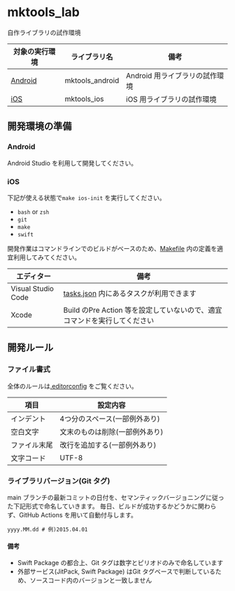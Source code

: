 # mktools_lab
自作ライブラリの試作環境

対象の実行環境 | ライブラリ名 | 備考
--- | --- | ---
[Android](./android) | mktools_android | Android 用ライブラリの試作環境
[iOS](./ios) | mktools_ios | iOS 用ライブラリの試作環境


## 開発環境の準備
### Android
Android Studio を利用して開発してください。

### iOS
下記が使える状態で```make ios-init``` を実行してください。

* ```bash``` or ```zsh```
* ```git```
* ```make```
* ```swift```

開発作業はコマンドラインでのビルドがベースのため、[Makefile](./Makefile) 内の定義を適宜利用してみてください。

エディター | 備考
--- | ---
Visual Studio Code | [tasks.json](./.vscode/tasks.json) 内にあるタスクが利用できます
Xcode | Build のPre Action 等を設定していないので、適宜コマンドを実行してください


## 開発ルール
### ファイル書式
全体のルールは[.editorconfig](./.editorconfig) をご覧ください。

項目 | 設定内容
--- | ---
インデント | 4つ分のスペース(一部例外あり)
空白文字 | 文末のものは削除(一部例外あり)
ファイル末尾 | 改行を追加する(一部例外あり)
文字コード | UTF-8

### ライブラリバージョン(Git タグ)
main ブランチの最新コミットの日付を、セマンティックバージョニングに従った下記形式で命名していきます。
毎日、ビルドが成功するかどうかに関わらず、GitHub Actions を用いて自動付与します。

```
yyyy.MM.dd # 例)2015.04.01
```

#### 備考
* Swift Package の都合上、Git タグは数字とピリオドのみで命名しています
* 外部サービス(JitPack, Swift Package) はGit タグベースで判断しているため、ソースコード内のバージョンと一致しません
